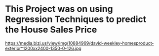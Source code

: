 # This Project was on using Regression Techniques to predict the House Sales Price
https://media.bizj.us/view/img/10884969/david-weekley-homesproduct-exterior*1200xx2400-1350-0-126.jpg
